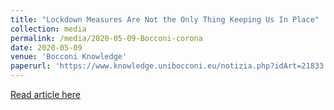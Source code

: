 ```yaml
---
title: "Lockdown Measures Are Not the Only Thing Keeping Us In Place"
collection: media
permalink: /media/2020-05-09-Bocconi-corona
date: 2020-05-09
venue: 'Bocconi Knowledge'
paperurl: 'https://www.knowledge.unibocconi.eu/notizia.php?idArt=21833'
---
```


<a href='https://www.knowledge.unibocconi.eu/notizia.php?idArt=21833'>Read article here</a>
